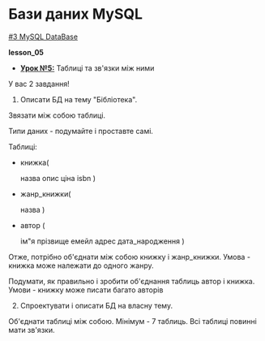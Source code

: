 # Бази даних MySQL
[#3 MySQL DataBase](https://github.com/AnD-FLuX/3_MySQL)

**lesson_05**

* **[Урок №5:](https://github.com/AnD-FLuX/3_MySQL/tree/mysql_lesson_05)**
Таблиці та зв'язки між ними


У вас 2 завдання!

1) Описати БД на тему "Бібліотека". 

Звязати між собою таблиці. 

Типи даних - подумайте і проставте самі.

Таблиці: 

 - книжка(

	назва
	опис
	ціна
	isbn
 )

 - жанр_книжки(

	назва
 )

- автор (

	ім"я
	прізвище
	емейл
	адрес
	дата_народження
)



Отже, потрібно об'єднати між собою книжку і жанр_книжки. Умова - книжка може належати до одного жанру.

Подумати, як правильно і зробити об'єднання таблиць автор і книжка. Умови - книжку може писати багато авторів


2) Спроектувати і описати БД на власну тему. 

Об'єднати таблиці між собою. Мінімум - 7 таблиць. Всі таблиці повинні мати зв'язки.